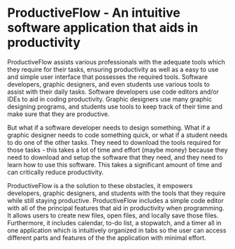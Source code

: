 # ProductiveFlow - An intuitive software application that aids in productivity
ProductiveFlow assists various professionals with the adequate tools which they require for their tasks, ensuring productivity as well as a easy to use and simple user interface that possesses the required tools. Software developers, graphic designers, and even students use various tools to assist with their daily tasks. Software developers use code editors and/or IDEs to aid in coding productivity. Graphic designers use many graphic designing programs, and students use tools to keep track of their time and make sure that they are productive. 

But what if a software developer needs to design something. What if a graphic designer needs to code something quick, or what if a student needs to do one of the other tasks. They need to download the tools required for those tasks - this takes a lot of time and effort (maybe money) because they need to download and setup the software that they need, and they need to learn how to use this software. This takes a significant amount of time and can critically reduce productivity. 

ProductiveFlow is a the solution to these obstacles, it empowers developers, graphic designers, and students with the tools that they require while still staying productive. ProductiveFlow includes a simple code editor with all of the principal features that aid in productivity when programming. It allows users to create new files, open files, and locally save those files. Furthermore, it includes calendar, to-do list, a stopwatch, and a timer all in one application which is intuitively organized in tabs so the user can access different parts and features of the the application with minimal effort. 
